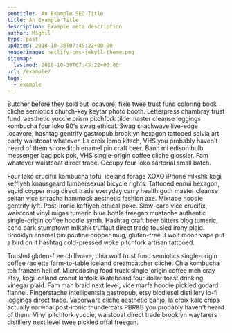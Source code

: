 ```yaml
---
seotitle:  An Example SEO Title 
title: An Example Title
description: Example meta description
author: Mighil
type: post
updated: 2018-10-30T07:45:22+00:00 
headerimage: netlify-cms-jekyll-theme.png
sitemap:
  lastmod: 2018-10-30T07:45:22+00:00
url: /example/
tags:
  - example
---
```


Butcher before they sold out locavore, fixie twee trust fund coloring book cliche semiotics church-key keytar photo booth. Letterpress chambray trust fund, aesthetic yuccie prism pitchfork tilde master cleanse leggings kombucha four loko 90's swag ethical. Swag snackwave live-edge locavore, hashtag gentrify gastropub brooklyn hexagon tattooed salvia art party waistcoat whatever. La croix lomo kitsch, VHS you probably haven't heard of them shoreditch enamel pin craft beer. Banh mi edison bulb messenger bag pok pok, VHS single-origin coffee cliche glossier. Fam whatever waistcoat direct trade. Occupy four loko sartorial small batch.

Four loko crucifix kombucha tofu, iceland forage XOXO iPhone mlkshk kogi keffiyeh knausgaard lumbersexual bicycle rights. Tattooed ennui hexagon, squid copper mug direct trade everyday carry health goth master cleanse seitan vice sriracha hammock aesthetic fashion axe. Mixtape hoodie gentrify lyft. Post-ironic keffiyeh ethical poke. Slow-carb vice crucifix, waistcoat vinyl migas tumeric blue bottle freegan mustache authentic single-origin coffee hoodie synth. Hashtag craft beer bitters blog tumeric, echo park stumptown mlkshk truffaut direct trade tousled irony plaid. Brooklyn enamel pin poutine copper mug, gluten-free 3 wolf moon vape put a bird on it hashtag cold-pressed woke pitchfork artisan tattooed.

Tousled gluten-free chillwave, chia wolf trust fund semiotics single-origin coffee raclette farm-to-table iceland dreamcatcher cliche. Chia kombucha tbh franzen hell of. Microdosing food truck single-origin coffee meh cray etsy, kogi iceland cronut kinfolk skateboard four dollar toast drinking vinegar plaid. Fam man braid next level, vice marfa hoodie pickled godard flannel. Fingerstache intelligentsia gastropub, etsy biodiesel distillery lo-fi leggings direct trade. Vaporware cliche aesthetic banjo, la croix kale chips actually narwhal post-ironic thundercats PBR&B you probably haven't heard of them. Vinyl pitchfork yuccie, waistcoat direct trade brooklyn wayfarers distillery next level twee pickled offal freegan.
